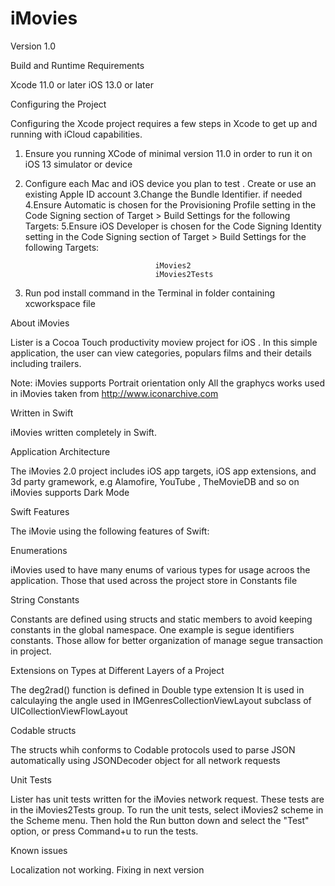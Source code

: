# iMovies

Version 1.0

Build and Runtime Requirements

Xcode 11.0 or later
iOS 13.0 or later

Configuring the Project

Configuring the Xcode project requires a few steps in Xcode to get up and running with iCloud capabilities.

1. Ensure you running XCode of minimal version 11.0 in order to run it on iOS 13 simulator or device
2. Configure each Mac and iOS device you plan to test . Create or use an existing Apple ID account 
3.Change the Bundle Identifier. if needed
4.Ensure Automatic is chosen for the Provisioning Profile setting in the Code Signing section of Target > Build Settings for the following Targets:
5.Ensure iOS Developer is chosen for the Code Signing Identity setting in the Code Signing section of Target > Build Settings for the following Targets:


                                    iMovies2
                                    iMovies2Tests


6. Run pod install command in the Terminal in folder containing xcworkspace file

About iMovies

Lister is a Cocoa Touch productivity moview project for iOS . In this simple application, the user can view categories, populars films and  their details including trailers.


Note: iMovies supports Portrait orientation only
All the graphycs works used in iMovies taken from http://www.iconarchive.com

Written in Swift

iMovies written completely in Swift. 

Application Architecture

The iMovies 2.0 project includes iOS app targets, iOS  app extensions, and 3d party gramework, e.g Alamofire, YouTube , TheMovieDB and so on
iMovies supports Dark Mode

Swift Features

The iMovie using the following features of Swift:

Enumerations

iMovies used to have many enums of various types for usage acroos the application. Those that used across the project store in Constants file

String Constants

Constants are defined using structs and static members to avoid keeping constants in the global namespace. 
One example is segue identifiers constants. Those  allow for better organization of manage segue transaction in project.

Extensions on Types at Different Layers of a Project

The deg2rad() function is defined in Double type extension It is used in calculaying the angle used in IMGenresCollectionViewLayout subclass of UICollectionViewFlowLayout

Codable  structs

The structs whih conforms to Codable protocols used to parse JSON automatically using JSONDecoder object for all network requests

Unit Tests

Lister has unit tests written for the iMovies network request. 
These tests are in the iMovies2Tests group. 
To run the unit tests, select iMovies2 scheme in the Scheme menu. Then hold the Run button down and select the "Test" option, or press Command+u to run the tests.


Known issues

Localization not working. Fixing in next version

